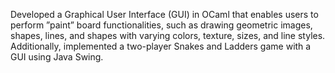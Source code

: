 Developed a Graphical User Interface (GUI) in OCaml that enables users to perform ”paint” board functionalities,
such as drawing geometric images, shapes, lines, and shapes with varying colors, texture, sizes, and line styles. Additionally, implemented a two-player Snakes and Ladders game with a GUI using Java Swing.
